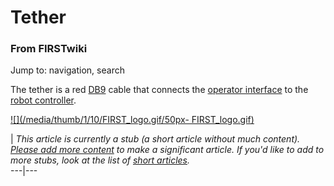 # Tether

### From FIRSTwiki

Jump to: navigation, search

The tether is a red [DB9](http://www.wikipedia.org/wiki/DB9 "wikipedia:DB9" )
cable that connects the [operator interface](/index.php/Operator_interface
"Operator interface" ) to the [robot controller](/index.php/Robot_controller
"Robot controller" ).

[![](/media/thumb/1/10/FIRST_logo.gif/50px-
FIRST_logo.gif)](/index.php/Image:FIRST_logo.gif "" )

|  _This article is currently a stub (a short article without much content).
[Please add more
content](http://www.firstwiki.net/index.php?title=Tether&action=edit
"http://www.firstwiki.net/index.php?title=Tether&action=edit" ) to make a
significant article. If you'd like to add to more stubs, look at the list of
[short articles](/index.php/Special:Shortpages "Special:Shortpages" )._  
---|---  
  
